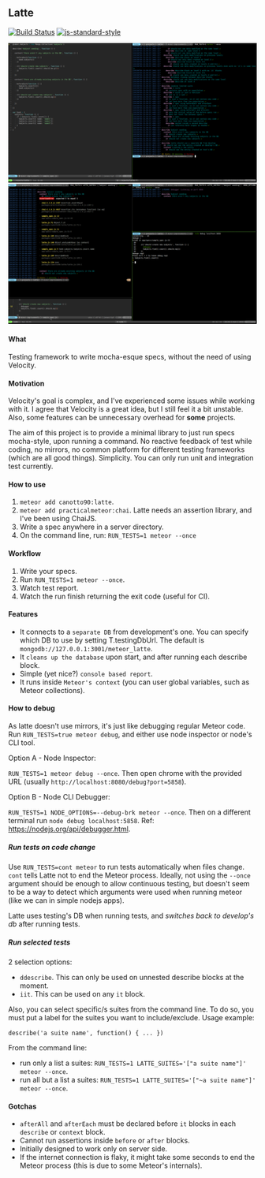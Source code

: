 ## Latte

[![Build Status](https://travis-ci.org/taromero/latte.svg?branch=master)](https://travis-ci.org/taromero/latte)
[![js-standard-style](https://img.shields.io/badge/code%20style-standard-brightgreen.svg?style=flat)](https://github.com/feross/standard)

![](https://raw.githubusercontent.com/taromero/latte/master/readme_images/latte.png)
![](https://raw.githubusercontent.com/taromero/latte/master/readme_images/latte_debugging.png)

#### What

Testing framework to write mocha-esque specs, without the need of using Velocity.

#### Motivation

Velocity's goal is complex, and I've experienced some issues while working with it. I agree that Velocity is a great idea, but I still feel it a bit unstable. Also, some features can be unnecessary overhead for **some** projects.

The aim of this project is to provide a minimal library to just run specs mocha-style, upon running a command. No reactive feedback of test while coding, no mirrors, no common platform for different testing frameworks (which are all good things). Simplicity. You can only run unit and integration test currently.

#### How to use

1. `meteor add canotto90:latte`.
2. `meteor add practicalmeteor:chai`. Latte needs an assertion library, and I've been using ChaiJS.
2. Write a spec anywhere in a server directory.
5. On the command line, run: `RUN_TESTS=1 meteor --once`

#### Workflow

1. Write your specs.
2. Run `RUN_TESTS=1 meteor --once`.
3. Watch test report.
4. Watch the run finish returning the exit code (useful for CI).

#### Features

- It connects to a `separate DB` from development's one. You can specify which DB to use by setting T.testingDbUrl. The default is `mongodb://127.0.0.1:3001/meteor_latte`.
- It `cleans up the database` upon start, and after running each describe block.
- Simple (yet nice?) `console based report`.
- It runs inside `Meteor's context` (you can user global variables, such as Meteor collections).

#### How to debug

As latte doesn't use mirrors, it's just like debugging regular Meteor code. Run `RUN_TESTS=true meteor debug`, and either use node inspector or node's CLI tool.

Option A - Node Inspector:

`RUN_TESTS=1 meteor debug --once`. Then open chrome with the provided URL (usually `http://localhost:8080/debug?port=5858`).

Option B - Node CLI Debugger:

`RUN_TESTS=1 NODE_OPTIONS=--debug-brk meteor --once`. Then on a different terminal run `node debug localhost:5858`. Ref: https://nodejs.org/api/debugger.html.

##### Run tests on code change

Use `RUN_TESTS=cont meteor` to run tests automatically when files change. `cont` tells Latte not to end the Meteor process. Ideally, not using the `--once` argument should be enough to allow continuous testing, but doesn't seem to be a way to detect which arguments were used when running meteor (like we can in simple nodejs apps).

Latte uses testing's DB when running tests, and *switches back to develop's db* after running tests.

##### Run selected tests

2 selection options:

- `ddescribe`. This can only be used on unnested describe blocks at the moment.
- `iit`. This can be used on any `it` block.

Also, you can select specific/s suites from the command line. To do so, you must put a label for the suites you want to include/exclude. Usage example:

```
describe('a suite name', function() { ... })
```

From the command line:

  * run only a list a suites: `RUN_TESTS=1 LATTE_SUITES='["a suite name"]' meteor --once`.
  * run all but a list a suites: `RUN_TESTS=1 LATTE_SUITES='["~a suite name"]' meteor --once`.

#### Gotchas

- `afterAll` and `afterEach` must be declared before `it` blocks in each `describe` or `context` block.
- Cannot run assertions inside `before` or `after` blocks.
- Initially designed to work only on server side.
- If the internet connection is flaky, it might take some seconds to end the Meteor process (this is due to some Meteor's internals).

